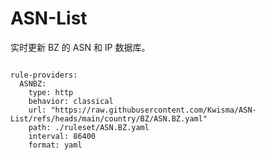 
# ASN-List

实时更新 BZ 的 ASN 和 IP 数据库。

<pre><code class="language-javascript">
rule-providers:
  ASNBZ:
    type: http
    behavior: classical
    url: "https://raw.githubusercontent.com/Kwisma/ASN-List/refs/heads/main/country/BZ/ASN.BZ.yaml"
    path: ./ruleset/ASN.BZ.yaml
    interval: 86400
    format: yaml
</code></pre>